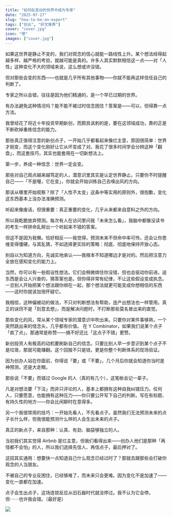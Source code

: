 ```yaml
---
title: "如何在变动的世界中成为专家"
date: "2025-07-27"
slug: "how-to-be-an-expert"
tags: ["创业", "好文推荐"]
cover: "cover.jpg"
icon: "😎"
images: ["cover.jpg"]
---
```

如果这世界是静止不变的，我们对观念的信心就能一路线性上升。某个想法经得起越多样、越严格的考验，就越可能是真的。许多人其实默默相信这一点——对「人性」这种变化不大的领域来说，这么想或许没错。



但对那些会变的东西——也就是几乎所有其他事物——你就不能再这样信任自己的判断了。



专家之所以会错，往往是因为他们精通的，是一个早已过期的世界。



有办法避免这种情况吗？能不能不被过时信念困住？答案是——可以，但得靠一点方法。



我曾经花了将近十年投资早期新创，而颇具讽刺的是，要在这领域成功，靠的正是不断砍掉重练信念的能力。



那些真正值得注意的新创点子，一开始几乎都看起来像烂主意，原因很简单：世界才刚变，而这个变化刚好让它从坏变成了对。我花了很多时间学会分辨这种「翻盘」，而这套技巧，其实也能套用在一切新想法上。



第一步，养成一种信念：世界一定会变。



那些对自己观点越来越笃定的人，潜意识里其实是认定世界静止。只要你不时提醒自己——「不是喔，它在变」，你就会开始训练自己去嗅出风的方向。



那该从哪里开始观察？除了「人性不太变」这条中等实用的原则外，很抱歉，变化这东西基本上没办法准确预测。



听起来像废话，但很重要：真正重要的变化，几乎从来都来自意料之外的方向。



所以我乾脆放弃预测。每次有人在访问里问我「未来怎么看」，我脑中都像没读书的考生一样拼命乱掰出一个听起来不错的答案。



但这不是因为我懒。恰好相反——我觉得，预测未来不但命中率可怜，还会让你思维变得僵硬。与其乱猜，不如选择更实际的策略：彻底、彻底地保持开放心态。



别自以为知道方向，先诚实地承认——我根本不知道哪边才是对的。然后把注意力全放在感知变化的能力上。



当然，你可以有一些假设性想法。它们会稍微绑住你没错，但也会驱动你前进。追东西是会让人兴奋的，猜答案也是。但你得非常有纪律，不让这些假设变成执念。
一旦别人开始把某个想法跟你绑在一起，那个想法就更可能变成你想相信的东西——这时你就该加倍怀疑它。



我相信，这种偏被动的做法，不只对判断想法有帮助，连产出想法也一样管用。真正的诀窍不是「刻意去想」，而是解决问题时，不打断那些莫名冒出来的直觉。



那些变化的风，常从某个领域专家的潜意识中吹出来。只要你对某件事够熟，一个突然跳出来的怪念头，几乎都有价值。
在 Y Combinator，如果我们说某个点子「疯了点」，那通常是称赞——搞不好还比「这点子不错」更赞。



新创投资人有极高的动机要刷新自己的信念。只要比别人早一步意识到某个点子不是垃圾，那就可能赚翻。这个回报不只是钱，更是你整个判断体系的现场验证。



因为创办人站在你面前，你得说「要」或「不要」，几个月后你就会知道你当时是神预测，还是大走眼。



那些说「不要」而错过 Google 的人（真的有几个），这笔帐会记一辈子。



凡是对想法要「下注」而非只评论的人，基本上都拥有这种自我纠错压力。任何人，只要愿意，也能拥有这种压力——你只要公开写下自己的判断。写在有标题、有持久性的地方——你会比闲聊时在意得多。



另一个我很常用的技巧：一开始先看人，不先看点子。虽然我们无法预测未来的点子长什么样，但我很能预测什么样的人会生出未来的点子。



真正的新点子，来自那种：认真、有劲、脑袋够独立的人。



当初我们其实觉得 Airbnb 是烂主意，但我们看得出来——创办人他们是那种「再怪都不会怕」的人，所以我们选择先信人、再信点子，最后押对了。



这招其实通用：想要快一点知道自己什么观念已经过时了？那就去跟那些会打破你观念的人当朋友。



不被自己的专业反困住，已经够难了，而未来只会更难。因为变化不是加速了——变化一直都在加速。



点子会生出点子，这场连锁反应从旧石器时代就没停过。我不认为它会停。
但⋯⋯也许我会错。（最好是）




![](https://prod-files-secure.s3.us-west-2.amazonaws.com/112d0858-5090-4d34-a606-b75eb8d65fd2/46476355-9cf3-4e99-9b7a-3531bc426380/1000202064.png?X-Amz-Algorithm=AWS4-HMAC-SHA256&X-Amz-Content-Sha256=UNSIGNED-PAYLOAD&X-Amz-Credential=ASIAZI2LB4667ANKDYST%2F20250824%2Fus-west-2%2Fs3%2Faws4_request&X-Amz-Date=20250824T133458Z&X-Amz-Expires=3600&X-Amz-Security-Token=IQoJb3JpZ2luX2VjEOr%2F%2F%2F%2F%2F%2F%2F%2F%2F%2FwEaCXVzLXdlc3QtMiJIMEYCIQD2%2FUOs8gJ7TMg32zkujMhbNu%2F5VlyHjrDKXCZkXIG5wgIhAP8MW92CrPnVOb7R514BJja8%2FRgL2rqUh%2BEobPl5ZYTqKv8DCEMQABoMNjM3NDIzMTgzODA1IgwEaafRJI8msWWITXcq3AN148GTOjDOfw8%2B8gSvIKIWceUgMgq1VjaO7EAv%2F8Inp1%2BZ5E4JifJ%2FB9ZK8bS6loDGH2ZzIDcm16QYAFX23bmSVewbsogxWipk65Jvp14eEDBDjQ0R922V24CHphIfnt2sYuLxMIBJBlzKOjyV4PtD5fp7dDxDV4QwfSkUmoQlI3HSvhrerPeqx6y%2F8KaLorlD6Ej9A593uwXmuZDlIaBsWzfead1CELCdEvxdCpulQYEKyqJF3HI9x%2B%2FnTQ7Zl1LidDJHgP5zWFeYOrknByC6o2der%2FYT9pM6qTCCcgoQw5%2FZ1mVfsVkxd0gUpzdYa4RybHdv%2FAuUmS8mifQvLz6hPE878%2FPLv04J4V9a9tHU4oBVB2JLRYwRlBF1NH0ukf1RtZeN3NviJrad9w9MK6O6ageuD3dxvUJpR%2FdjopKuC76Aq8FmJCosWsAZmEhvFhMZfZp87RdGWigf5lOq8vXI7uwuFsgQpRUla5jQwaFQKD7mtEXpuomxZtBxbB46UEqkh3roeerAsQg8cyG2%2BPCDMTYEwOPnaGu2UpskLyOTqzPZKZIliQw11ZFK7Y%2Fh9tdh7usOpLzJ1pA86RsBUs%2B6yR34%2FpU6adxWVVq0argJAXCtHB3VUtFe1ds1bzCUvKvFBjqkAfLbNT1MGl54r7pqotnjRxkKkpbRmhtAeTRvrHERh1%2BNuq1ztWLSS1R3pAf9yTdmmKrok7IVmiZZuKgByq%2FGOTlrx4EulUYTXqzwb2yN%2Fq0m1NGGpnG4Lr%2B5qLnOqQ4TmgOOJbV4XMIaViRh8%2FLge4rNCDsBxvWs2ob8b8huzcUgBe0Q%2BixzuTMRM%2BKe8iMpzQasf7DXhPkESeJPBjqvLnJx2Irh&X-Amz-Signature=0a06bb3c530733cc79363009addbba559aba45106a002da04c35eb8150aa1f33&X-Amz-SignedHeaders=host&x-amz-checksum-mode=ENABLED&x-id=GetObject)


